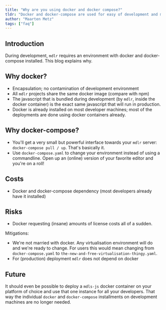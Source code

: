 ```yaml
---
title: "Why are you using docker and docker compose?"
tldr: "Docker and docker-compose are used for easy of development and maintenance"
author: "Maarten Metz"
tags: ["faq"]
---
```


## Introduction

During development, `mdlr` requires an environment with docker and docker-compose installed. This blog explains why.

## Why docker?

- Encapsulation; no contamination of development environment
- All `mdlr` projects share the same docker image (compare with npm)
- The javascript that is bundled during development (by `mdlr`, inside the docker container) is the exact same javascript that will run in production.
- Docker is already installed on most developer machines; most of the deployments are done using docker containers already.

## Why docker-compose?

- You'll get a very small but powerful interface towards your `mdlr` server: `docker-compose pull / up`. That's basically it.
- Use `docker-compose.yaml` to change your environment instead of using a commandline. Open up an (online) version of your favorite editor and you're on a roll!

## Costs

- Docker and docker-compose dependency (most developers already have it installed)

## Risks

- Docker requesting (insane) amounts of license costs all of a sudden.  
  
Mitigations:  
  
- We're not married with docker. Any virtualisation environment will do and we're ready to change. For users this would mean changing from `docker-compose.yaml` to `the-new-and-free-virtualisation-thingy.yaml`.
- For (production) deployment `mdlr` does not depend on docker

## Future

It should even be possible to deploy a `mdls-js` docker container on your platform of choice and use that one instance for all your developers. That way the individual `docker` and `docker-compose` installments on development machines are no longer needed.
